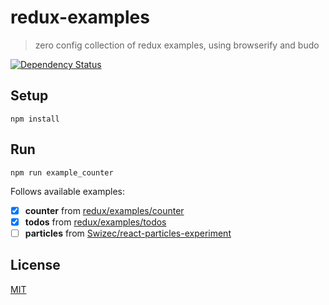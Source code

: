 # redux-examples

> zero config collection of redux examples, using browserify and budo

[![Dependency Status](https://gemnasium.com/fibo/algebra.svg)](https://gemnasium.com/fibo/algebra)

## Setup

```
npm install
```

## Run

```
npm run example_counter
```

Follows available examples:

- [x] **counter** from [redux/examples/counter](https://github.com/reactjs/redux/tree/master/examples/counter)
- [x] **todos** from [redux/examples/todos](https://github.com/reactjs/redux/tree/master/examples/todos)
- [ ] **particles** from [Swizec/react-particles-experiment](https://github.com/Swizec/react-particles-experiment)

## License

[MIT](http://g14n.info/mit-license/)
